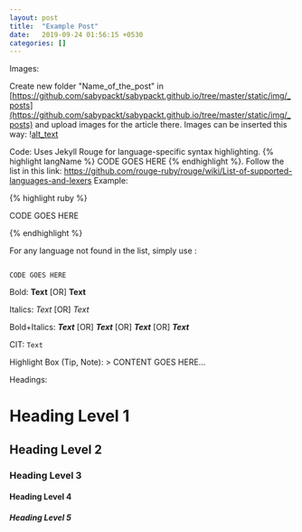 ```yaml
---
layout: post
title:  "Example Post"
date:   2019-09-24 01:56:15 +0530
categories: []
---
```


Images: 

Create new folder "Name_of_the_post" in [https://github.com/sabypackt/sabypackt.github.io/tree/master/static/img/_posts](https://github.com/sabypackt/sabypackt.github.io/tree/master/static/img/_posts) and upload images for the article there.
Images can be inserted this way: \![alt_text](https://github.com/sabypackt/sabypackt.github.io/tree/master/static/img/_posts/Name_of_the_post/img_name.png)

Code: Uses Jekyll Rouge for language-specific syntax highlighting. {% highlight langName %} CODE GOES HERE {% endhighlight %}.
Follow the list in this link: https://github.com/rouge-ruby/rouge/wiki/List-of-supported-languages-and-lexers
Example: 

{% highlight ruby %}

CODE GOES HERE

{% endhighlight %}

For any language not found in the list, simply use :


```

CODE GOES HERE

```


Bold: **Text** [OR] __Text__

Italics: *Text* [OR] _Text_

Bold+Italics: ***Text*** [OR] ___Text___ [OR] __*Text*__ [OR] **_Text_**

CIT: `Text`

Highlight Box (Tip, Note): > CONTENT GOES HERE...


Headings:

# Heading Level 1
## Heading Level 2
### Heading Level 3
#### Heading Level 4
##### Heading Level 5
